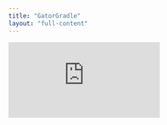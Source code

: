 ```yaml
---
title: "GatorGradle"
layout: "full-content"
---
```


<style>
  #content {
    padding: 0;
    margin: 0;
  }
</style>

<div id="website" class="full-content" >
    <iframe frameborder="0" src="https://gatoreducator.github.io/gatorgradle/">
Failed to display project --- visit the
[GatorGradle](https://gatoreducator.github.io/gatorgradle/)
website for more information!
    </iframe>
</div>

<script defer type="text/javascript">
function resize() {
  const website = document.getElementById('website');
  const content = document.getElementById('content');
  website.style.height = `1px`;
  website.style.height = content.offsetHeight + 'px';
}

resize();
window.addEventListener('resize', resize);
</script>
